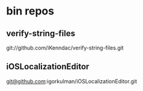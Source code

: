 bin repos
===


## verify-string-files

git://github.com/iKenndac/verify-string-files.git


## iOSLocalizationEditor

git@github.com:igorkulman/iOSLocalizationEditor.git





